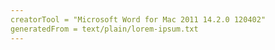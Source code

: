 ```yaml
--- 
creatorTool = "Microsoft Word for Mac 2011 14.2.0 120402"
generatedFrom = text/plain/lorem-ipsum.txt
---
```

